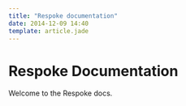 ```yaml
---
title: "Respoke documentation"
date: 2014-12-09 14:40
template: article.jade
---
```


# Respoke Documentation

Welcome to the Respoke docs.
